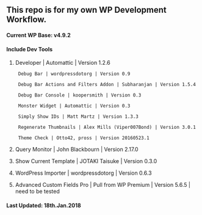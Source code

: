 ## This repo is for my own WP Development Workflow.

#### Current WP Base: v4.9.2

#### Include Dev Tools
1. Developer | Automattic | Version 1.2.6

        Debug Bar | wordpressdotorg | Version 0.9
        
        Debug Bar Actions and Filters Addon | Subharanjan | Version 1.5.4
        
        Debug Bar Console | koopersmith | Version 0.3
        
        Monster Widget | Automattic | Version 0.3 
        
        Simply Show IDs | Matt Martz | Version 1.3.3
        
        Regenerate Thumbnails | Alex Mills (Viper007Bond) | Version 3.0.1
        
        Theme Check | Otto42, pross | Version 20160523.1
        
2. Query Monitor | John Blackbourn | Version 2.17.0

3. Show Current Template | JOTAKI Taisuke | Version 0.3.0

4. WordPress Importer | wordpressdotorg | Version 0.6.3

5. Advanced Custom Fields Pro | Pull from WP Premium | Version 5.6.5 | need to be tested

#### Last Updated: 18th.Jan.2018